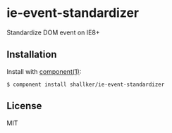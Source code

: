 
# ie-event-standardizer

  Standardize DOM event on IE8+

## Installation

  Install with [component(1)](http://component.io):

    $ component install shallker/ie-event-standardizer

## License

  MIT
